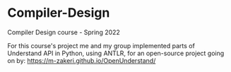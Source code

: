 # Compiler-Design

Compiler Design course - Spring 2022

For this course's project me and my group implemented parts of Understand API in Python, using ANTLR, for an open-source project going on by: https://m-zakeri.github.io/OpenUnderstand/
